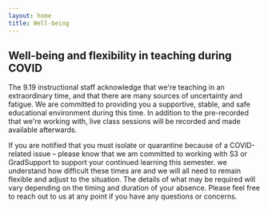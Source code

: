 ```yaml
---
layout: home
title: Well-being
---
```


## Well-being and flexibility in teaching during COVID

The 9.19 instructional staff acknowledge that we're teaching in an extraordinary time, and that there are many sources of uncertainty and fatigue. We are committed to providing you a supportive, stable, and safe educational environment during this time. In addition to the pre-recorded that we're working with, live class sessions will be recorded and made available afterwards.

If you are notified that you must isolate or quarantine because of a COVID-related issue – please know that we am committed to working with S3 or GradSupport to support your continued learning this semester. we understand how difficult these times are and we will all need to remain flexible and adjust to the situation. The details of what may be required will vary depending on the timing and duration of your absence.  Please feel free to reach out to us at any point if you have any questions or concerns.